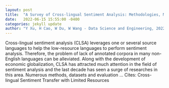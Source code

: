 ```yaml
---
layout: post
title:  "A Survey of Cross-lingual Sentiment Analysis: Methodologies, Models and Evaluations"
date:   2022-06-15 15:55:00 -0400
categories: jekyll update
author: "Y Xu, H Cao, W Du, W Wang - Data Science and Engineering, 2022"
---
```

Cross-lingual sentiment analysis (CLSA) leverages one or several source languages to help the low-resource languages to perform sentiment analysis. Therefore, the problem of lack of annotated corpora in many non-English languages can be alleviated. Along with the development of economic globalization, CLSA has attracted much attention in the field of sentiment analysis and the last decade has seen a surge of researches in this area. Numerous methods, datasets and evaluation …
Cites: ‪Cross-lingual Sentiment Transfer with Limited Resources‬  